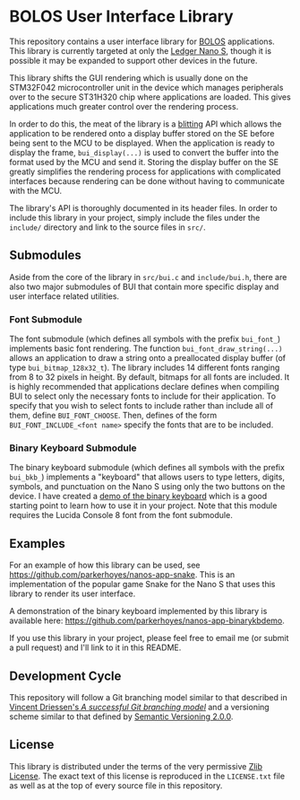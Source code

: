 # BOLOS User Interface Library

This repository contains a user interface library for
[BOLOS](http://ledger.readthedocs.io/en/latest/bolos/index.html) applications.
This library is currently targeted at only the [Ledger Nano
S](https://github.com/LedgerHQ/ledger-nano-s), though it is possible it may be
expanded to support other devices in the future.

This library shifts the GUI rendering which is usually done on the STM32F042
microcontroller unit in the device which manages peripherals over to the secure
ST31H320 chip where applications are loaded. This gives applications much
greater control over the rendering process.

In order to do this, the meat of the library is a
[blitting](https://en.wikipedia.org/wiki/Bit_blit) API which allows the
application to be rendered onto a display buffer stored on the SE before being
sent to the MCU to be displayed. When the application is ready to display the
frame, `bui_display(...)` is used to convert the buffer into the format used by
the MCU and send it. Storing the display buffer on the SE greatly simplifies the
rendering process for applications with complicated interfaces because rendering
can be done without having to communicate with the MCU.

The library's API is thoroughly documented in its header files. In order to
include this library in your project, simply include the files under the
`include/` directory and link to the source files in `src/`.

## Submodules

Aside from the core of the library in `src/bui.c` and `include/bui.h`, there are
also two major submodules of BUI that contain more specific display and user
interface related utilities.

### Font Submodule

The font submodule (which defines all symbols with the prefix `bui_font_`)
implements basic font rendering. The function `bui_font_draw_string(...)` allows
an application to draw a string onto a preallocated display buffer (of type
`bui_bitmap_128x32_t`). The library includes 14 different fonts ranging from 8
to 32 pixels in height. By default, bitmaps for all fonts are included. It is
highly recommended that applications declare defines when compiling BUI to
select only the necessary fonts to include for their application. To specify
that you wish to select fonts to include rather than include all of them, define
`BUI_FONT_CHOOSE`. Then, defines of the form `BUI_FONT_INCLUDE_<font name>`
specify the fonts that are to be included.

### Binary Keyboard Submodule

The binary keyboard submodule (which defines all symbols with the prefix
`bui_bkb_`) implements a "keyboard" that allows users to type letters, digits,
symbols, and punctuation on the Nano S using only the two buttons on the device.
I have created a [demo of the binary
keyboard](https://github.com/parkerhoyes/nanos-app-binarykbdemo) which is a good
starting point to learn how to use it in your project. Note that this module
requires the Lucida Console 8 font from the font submodule.

## Examples

For an example of how this library can be used, see
https://github.com/parkerhoyes/nanos-app-snake. This is an implementation of the
popular game Snake for the Nano S that uses this library to render its user
interface.

A demonstration of the binary keyboard implemented by this library is available
here: https://github.com/parkerhoyes/nanos-app-binarykbdemo.

If you use this library in your project, please feel free to email me (or submit
a pull request) and I'll link to it in this README.

## Development Cycle

This repository will follow a Git branching model similar to that described in
[Vincent Driessen's *A successful Git branching
model*](http://nvie.com/posts/a-successful-git-branching-model/) and a
versioning scheme similar to that defined by [Semantic Versioning
2.0.0](http://semver.org/).

## License

This library is distributed under the terms of the very permissive [Zlib
License](https://opensource.org/licenses/Zlib). The exact text of this license
is reproduced in the `LICENSE.txt` file as well as at the top of every source
file in this repository.
